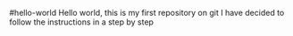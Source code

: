 #hello-world 
Hello world, this is my first repository on git 
I have decided to follow the instructions in a step by step 
